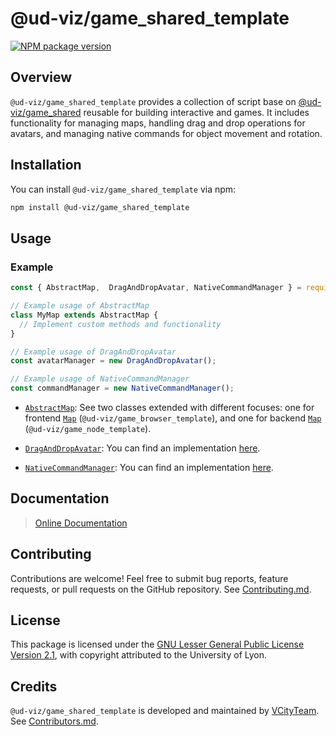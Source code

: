 # @ud-viz/game_shared_template

[![NPM package version](https://badgen.net/npm/v/@ud-viz/game_shared_template)](https://npmjs.com/package/@ud-viz/game_shared_template)

## Overview 

`@ud-viz/game_shared_template` provides a collection of script base on [@ud-viz/game_shared](https://github.com/VCityTeam/UD-Viz/blob/master/packages/game_shared/Readme.md) reusable for building interactive and games. It includes functionality for managing maps, handling drag and drop operations for avatars, and managing native commands for object movement and rotation.

## Installation

You can install `@ud-viz/game_shared_template` via npm:

```bash
npm install @ud-viz/game_shared_template
```
## Usage 

### Example

```js
const { AbstractMap,  DragAndDropAvatar, NativeCommandManager } = require('@ud-viz/game_shared_template');

// Example usage of AbstractMap
class MyMap extends AbstractMap {
  // Implement custom methods and functionality
}

// Example usage of DragAndDropAvatar
const avatarManager = new DragAndDropAvatar();

// Example usage of NativeCommandManager
const commandManager = new NativeCommandManager();
```
- [`AbstractMap`](https://github.com/VCityTeam/UD-Viz/blob/master/packages/game_shared_template/src/AbstractMap.js): See two classes extended with different focuses: one for frontend [`Map`](https://github.com/VCityTeam/UD-Viz/blob/master/packages/game_browser_template/src/Map.js) (`@ud-viz/game_browser_template`), and one for backend [`Map`](https://github.com/VCityTeam/UD-Viz/blob/master/packages/game_node_template/src/Map.js) (`@ud-viz/game_node_template`).

- [`DragAndDropAvatar`](https://github.com/VCityTeam/UD-Viz/blob/master/packages/game_shared_template/src/DragAndDropAvatar.js): You can find an implementation [here](https://github.com/VCityTeam/UD-Viz/blob/master/examples/game_drag_and_drop_avatar.html).

- [`NativeCommandManager`](https://github.com/VCityTeam/UD-Viz/blob/master/packages/game_shared_template/src/NativeCommandManager.js): You can find an implementation [here](https://github.com/VCityTeam/UD-Viz/blob/master/examples/game_zeppelin.html).

## Documentation

> [Online Documentation](https://vcityteam.github.io/UD-Viz/html/game_shared_template/)

## Contributing

Contributions are welcome! Feel free to submit bug reports, feature requests, or pull requests on the GitHub repository. See [Contributing.md](https://github.com/VCityTeam/UD-Viz/blob/master/docs/static/Contributing.md).

## License

This package is licensed under the [GNU Lesser General Public License Version 2.1](https://github.com/VCityTeam/UD-Viz/blob/master/LICENSE.md), with copyright attributed to the University of Lyon.

## Credits

`@ud-viz/game_shared_template` is developed and maintained by [VCityTeam](https://github.com/VCityTeam). See [Contributors.md](https://github.com/VCityTeam/UD-Viz/blob/master/docs/static/Contributors.md).